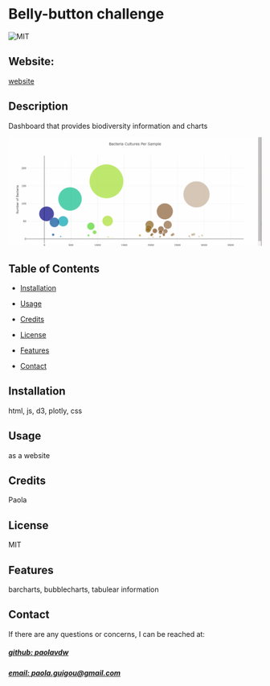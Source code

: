 # Belly-button challenge
![MIT](https://img.shields.io/badge/License-MIT-blue)

## Website: 
[website](https://paolavdw.github.io/belly-button-challenge/)

## Description
Dashboard that provides biodiversity information and charts

![app_image](dashboard.png)

## Table of Contents
- [Installation](#installation)
- [Usage](#usage)
- [Credits](#credits)
- [License](#license)
- [Features](#features)

- [Contact](#contact)

## Installation
html, js, d3, plotly, css

## Usage
as a website

## Credits
Paola

## License
MIT

## Features
barcharts, bubblecharts, tabulear information



## Contact
If there are any questions or concerns, I can be reached at:
##### [github: paolavdw](https://github.com/paolavdw)
##### [email: paola.guigou@gmail.com](mailto:paola.guigou@gmail.com)
